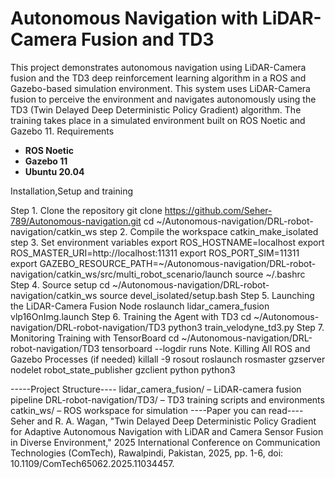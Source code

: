 # Autonomous Navigation with LiDAR-Camera Fusion and TD3

This project demonstrates autonomous navigation using LiDAR-Camera fusion and the TD3 deep reinforcement learning algorithm in a ROS and Gazebo-based simulation environment.
This system uses LiDAR-Camera fusion to perceive the environment and navigates autonomously using the TD3 (Twin Delayed Deep Deterministic Policy Gradient) algorithm. The training takes place in a simulated environment built on ROS Noetic and Gazebo 11.
Requirements
- **ROS Noetic**
- **Gazebo 11**
- **Ubuntu 20.04**

Installation,Setup and training 

Step 1. Clone the repository
git clone https://github.com/Seher-789/Autonomous-navigation.git
cd ~/Autonomous-navigation/DRL-robot-navigation/catkin_ws
step 2. Compile the workspace
catkin_make_isolated
step 3. Set environment variables
export ROS_HOSTNAME=localhost
export ROS_MASTER_URI=http://localhost:11311
export ROS_PORT_SIM=11311
export GAZEBO_RESOURCE_PATH=~/Autonomous-navigation/DRL-robot-navigation/catkin_ws/src/multi_robot_scenario/launch
source ~/.bashrc
Step 4. Source setup
cd ~/Autonomous-navigation/DRL-robot-navigation/catkin_ws
source devel_isolated/setup.bash
Step 5. Launching the LiDAR-Camera Fusion Node
roslaunch lidar_camera_fusion vlp16OnImg.launch
Step 6. Training the Agent with TD3
cd ~/Autonomous-navigation/DRL-robot-navigation/TD3
python3 train_velodyne_td3.py
Step 7. Monitoring Training with TensorBoard 
cd ~/Autonomous-navigation/DRL-robot-navigation/TD3
tensorboard --logdir runs
Note. Killing All ROS and Gazebo Processes (if needed)
killall -9 rosout roslaunch rosmaster gzserver nodelet robot_state_publisher gzclient python python3

-----Project Structure----
lidar_camera_fusion/ – LiDAR-camera fusion pipeline
DRL-robot-navigation/TD3/ – TD3 training scripts and environments
catkin_ws/ – ROS workspace for simulation
----Paper you can read----
Seher and R. A. Wagan, "Twin Delayed Deep Deterministic Policy Gradient for Adaptive Autonomous Navigation with LiDAR and Camera Sensor Fusion in Diverse Environment," 2025 International Conference on Communication Technologies (ComTech), Rawalpindi, Pakistan, 2025, pp. 1-6, doi: 10.1109/ComTech65062.2025.11034457.
